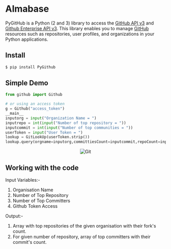 # Almabase
PyGitHub is a Python (2 and 3) library to access the [GitHub API v3] and [Github Enterprise API v3].
This library enables you to manage [GitHub] resources such as repositories, user profiles, and organizations in your Python applications.

[GitHub API v3]: https://developer.github.com/v3
[Github Enterprise API v3]: https://developer.github.com/enterprise/2.13/v3/
[GitHub]: https://github.com

## Install

```bash
$ pip install PyGithub
```

## Simple Demo

```python
from github import Github

# or using an access token
g = Github("access_token")
__main__
inputorg = input("Organization Name = ")
inputrepo = int(input("Number of top repository = "))
inputcommit = int(input("Number of top communities = "))
userToken = input("User Token = ")
lookup = GitLookUp(userToken.strip())
lookup.query(orgname=inputorg,committiesCount=inputcommit,repoCount=inputrepo)
```
<p align="center">
  <img alt="Git" src="https://cloud.githubusercontent.com/assets/11839736/16642200/6624dde0-43bd-11e6-8595-c81885ba0dc2.png">
</p>

## Working with the code
Input Variables:-
  1. Organisation Name
  2. Number of Top Repository
  3. Number of Top Committers
  4. Github Token Access

Output:-
  1. Array with top repositories of the given organisation with their fork's count.
  2. For given number of repository, array of top committers with their commit's count.
